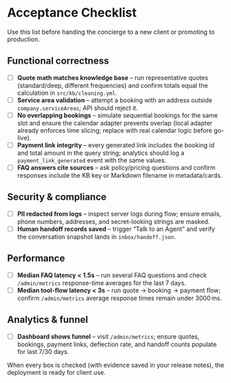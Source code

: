 # Acceptance Checklist

Use this list before handing the concierge to a new client or promoting to production.

## Functional correctness
- [ ] **Quote math matches knowledge base** – run representative quotes (standard/deep, different frequencies) and confirm totals equal the calculation in `src/kb/cleaning.yml`.
- [ ] **Service area validation** – attempt a booking with an address outside `company.serviceAreas`; API should reject it.
- [ ] **No overlapping bookings** – simulate sequential bookings for the same slot and ensure the calendar adapter prevents overlap (local adapter already enforces time slicing; replace with real calendar logic before go-live).
- [ ] **Payment link integrity** – every generated link includes the booking id and total amount in the query string; analytics should log a `payment_link_generated` event with the same values.
- [ ] **FAQ answers cite sources** – ask policy/pricing questions and confirm responses include the KB key or Markdown filename in metadata/cards.

## Security & compliance
- [ ] **PII redacted from logs** – inspect server logs during flow; ensure emails, phone numbers, addresses, and secret-looking strings are masked.
- [ ] **Human handoff records saved** – trigger “Talk to an Agent” and verify the conversation snapshot lands in `inbox/handoff.json`.

## Performance
- [ ] **Median FAQ latency < 1.5s** – run several FAQ questions and check `/admin/metrics` response-time averages for the last 7 days.
- [ ] **Median tool-flow latency < 3s** – run quote → booking → payment flow; confirm `/admin/metrics` average response times remain under 3000 ms.

## Analytics & funnel
- [ ] **Dashboard shows funnel** – visit `/admin/metrics`; ensure quotes, bookings, payment links, deflection rate, and handoff counts populate for last 7/30 days.

When every box is checked (with evidence saved in your release notes), the deployment is ready for client use.
